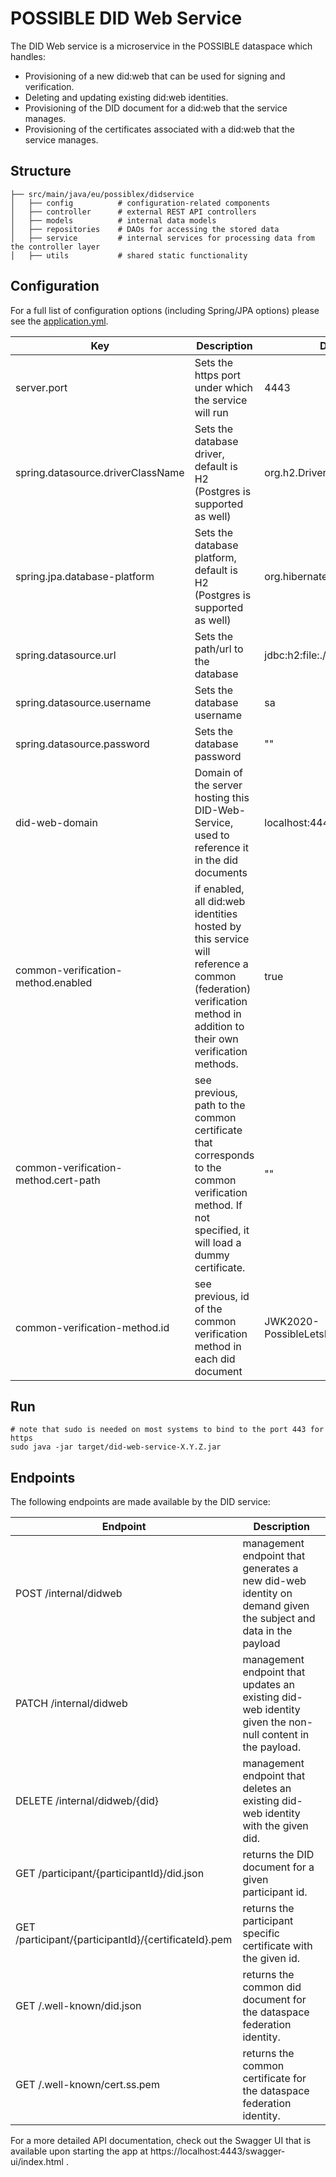# POSSIBLE DID Web Service

The DID Web service is a microservice in the POSSIBLE dataspace which handles:

- Provisioning of a new did:web that can be used for signing and verification.
- Deleting and updating existing did:web identities.
- Provisioning of the DID document for a did:web that the service manages.
- Provisioning of the certificates associated with a did:web that the service manages.

## Structure

```
├── src/main/java/eu/possiblex/didservice
│   ├── config          # configuration-related components
│   ├── controller      # external REST API controllers
│   ├── models          # internal data models
│   ├── repositories    # DAOs for accessing the stored data
│   ├── service         # internal services for processing data from the controller layer
│   ├── utils           # shared static functionality
```

## Configuration

For a full list of configuration options (including Spring/JPA options) please see the
[application.yml](src/main/resources/application.yml).

| Key                                  | Description                                                                                                                                                       | Default                         |
|--------------------------------------|-------------------------------------------------------------------------------------------------------------------------------------------------------------------|---------------------------------|
| server.port                          | Sets the https port under which the service will run                                                                                                              | 4443                            |
| spring.datasource.driverClassName    | Sets the database driver, default is H2 (Postgres is supported as well)                                                                                           | org.h2.Driver                   |
| spring.jpa.database-platform         | Sets the database platform, default is H2 (Postgres is supported as well)                                                                                         | org.hibernate.dialect.H2Dialect |
| spring.datasource.url                | Sets the path/url to the database                                                                                                                                 | jdbc:h2:file:./database.db      |
| spring.datasource.username           | Sets the database username                                                                                                                                        | sa                              |
| spring.datasource.password           | Sets the database password                                                                                                                                        | ""                              |
| did-web-domain                       | Domain of the server hosting this DID-Web-Service, used to reference it in the did documents                                                                      | localhost:4443                  |
| common-verification-method.enabled   | if enabled, all did:web identities hosted by this service will reference a common (federation) verification method in addition to their own verification methods. | true                            |
| common-verification-method.cert-path | see previous, path to the common certificate that corresponds to the common verification method. If not specified, it will load a dummy certificate.              | ""                              |
| common-verification-method.id        | see previous, id of the common verification method in each did document                                                                                           | JWK2020-PossibleLetsEncrypt     |

## Run

    # note that sudo is needed on most systems to bind to the port 443 for https
    sudo java -jar target/did-web-service-X.Y.Z.jar

## Endpoints

The following endpoints are made available by the DID service:

| Endpoint                                             | Description                                                                                                   |
|------------------------------------------------------|---------------------------------------------------------------------------------------------------------------|
| POST /internal/didweb                                | management endpoint that generates a new did-web identity on demand given the subject and data in the payload |
| PATCH /internal/didweb                               | management endpoint that updates an existing did-web identity given the non-null content in the payload.      |
| DELETE /internal/didweb/{did}                        | management endpoint that deletes an existing did-web identity with the given did.                             |
| GET /participant/{participantId}/did.json            | returns the DID document for a given participant id.                                                          |
| GET /participant/{participantId}/{certificateId}.pem | returns the participant specific certificate with the given id.                                               |
| GET /.well-known/did.json                            | returns the common did document for the dataspace federation identity.                                        |
| GET /.well-known/cert.ss.pem                         | returns the common certificate for the dataspace federation identity.                                         |

For a more detailed API documentation, check out the Swagger UI that is available upon starting the app
at https://localhost:4443/swagger-ui/index.html .